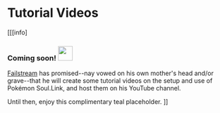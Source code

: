 Tutorial Videos
===============

[[[info]
<h3>Coming soon! <img src="https://vignette.wikia.nocookie.net/kancolle/images/6/6d/Jebaited_big.png/revision/latest?cb=20180118222145" style="height: 33px" /></h3>

[Failstream](https://twitch.tv/failstream) has promised--nay vowed on his own mother's head and/or grave--that he will create some tutorial videos on the setup and use of Pokémon Soul.Link, and host them on his YouTube channel.

Until then, enjoy this complimentary teal placeholder.
]]